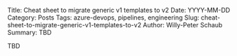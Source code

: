 Title: Cheat sheet to migrate generic v1 templates to v2
Date: YYYY-MM-DD
Category: Posts
Tags: azure-devops, pipelines, engineering
Slug: cheat-sheet-to-migrate-generic-v1-templates-to-v2
Author: Willy-Peter Schaub
Summary: TBD

TBD

